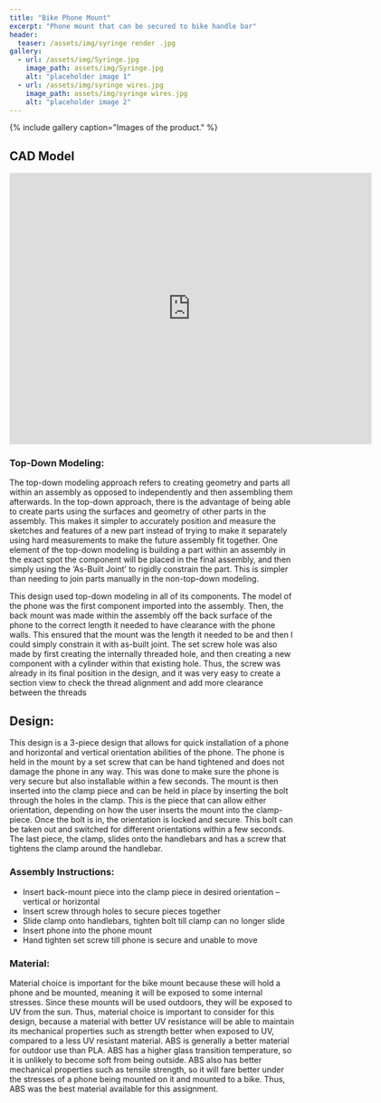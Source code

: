 ```yaml
---
title: "Bike Phone Mount"
excerpt: "Phone mount that can be secured to bike handle bar"
header:
  teaser: /assets/img/syringe render .jpg
gallery:
  - url: /assets/img/Syringe.jpg
    image_path: assets/img/Syringe.jpg
    alt: "placeholder image 1"
  - url: /assets/img/syringe wires.jpg
    image_path: assets/img/syringe wires.jpg
    alt: "placeholder image 2"
---
```

{% include gallery caption="Images of the product." %}

## CAD Model
<iframe src="https://vanderbilt643.autodesk360.com/shares/public/SH512d4QTec90decfa6e32f0ba7d00d4c775?mode=embed" width="640" height="480" allowfullscreen="true" webkitallowfullscreen="true" mozallowfullscreen="true"  frameborder="0"></iframe>

### Top-Down Modeling: 
The top-down modeling approach refers to creating geometry and parts all within an assembly as opposed to independently and then assembling them afterwards. In the top-down approach, there is the advantage of being able to create parts using the surfaces and geometry of other parts in the assembly. This makes it simpler to accurately position and measure the sketches and features of a new part instead of trying to make it separately using hard measurements to make the future assembly fit together. One element of the top-down modeling is building a part within an assembly in the exact spot the component will be placed in the final assembly, and then simply using the ‘As-Built Joint’ to rigidly constrain the part. This is simpler than needing to join parts manually in the non-top-down modeling. 

This design used top-down modeling in all of its components. The model of the phone was the first component imported into the assembly. Then, the back mount was made within the assembly off the back surface of the phone to the correct length it needed to have clearance with the phone walls. This ensured that the mount was the length it needed to be and then I could simply constrain it with as-built joint. The set screw hole was also made by first creating the internally threaded hole, and then creating a new component with a cylinder within that existing hole. Thus, the screw was already in its final position in the design, and it was very easy to create a section view to check the thread alignment and add more clearance between the threads

## Design:
This design is a 3-piece design that allows for quick installation of a phone and horizontal and vertical orientation abilities of the phone. The phone is held in the mount by a set screw that can be hand tightened and does not damage the phone in any way. This was done to make sure the phone is very secure but also installable within a few seconds. The mount is then inserted into the clamp piece and can be held in place by inserting the bolt through the holes in the clamp. This is the piece that can allow either orientation, depending on how the user inserts the mount into the clamp-piece. Once the bolt is in, the orientation is locked and secure. This bolt can be taken out and switched for different orientations within a few seconds. The last piece, the clamp, slides onto the handlebars and has a screw that tightens the clamp around the handlebar. 

### Assembly Instructions:
* Insert back-mount piece into the clamp piece in desired orientation – vertical or horizontal
* Insert screw through holes to secure pieces together 
* Slide clamp onto handlebars, tighten bolt till clamp can no longer slide
* Insert phone into the phone mount
* Hand tighten set screw till phone is secure and unable to move

### Material: 
Material choice is important for the bike mount because these will hold a phone and be mounted, meaning it will be exposed to some internal stresses. Since these mounts will be used outdoors, they will be exposed to UV from the sun. Thus, material choice is important to consider for this design, because a material with better UV resistance will be able to maintain its mechanical properties such as strength better when exposed to UV, compared to a less UV resistant material. ABS is generally a better material for outdoor use than PLA. ABS has a higher glass transition temperature, so it is unlikely to become soft from being outside. ABS also has better mechanical properties such as tensile strength, so it will fare better under the stresses of a phone being mounted on it and mounted to a bike. Thus, ABS was the best material available for this assignment. 


